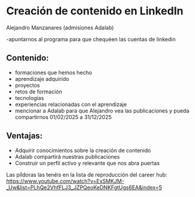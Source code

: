 # Creación de contenido en LinkedIn

Alejandro Manzanares (admisiones Adalab)

-apuntarnos al programa para que chequéen las cuentas de linkedin

## Contenido:

- formaciones que hemos hecho
- aprendizaje adquirido
- proyectos
- retos de formación
- tecnologías
- experiencias relacionadas con el aprendizaje
- mencionar a Adalab para que Alejandro vea las publicaciones y pueda compartirnos
  01/02/2025 a 31/12/2025

## Ventajas:

- Adquirir conocimientos sobre la creación de contenido
- Adalab compartirá nuestras publicaciones
- Construir un perfil activo y relevante que nos abra puertas

Las píldoras las tenéis en la lista de reproducción del career hub: https://www.youtube.com/watch?v=ExSMKJM-_Uw&list=PLhQe2VhfFLJ3_JZPQeoKeDNKFgtUgs6EA&index=5
